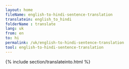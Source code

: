 ```yaml
---
layout: home
fileName: english-to-hindi-sentence-translation
translatein: english_to_hindi
folderName : translate
lang: uk
from: en
to: hi
permalink: /uk/english-to-hindi-sentence-translation
tool: english-to-hindi-sentence-translation
---
```

{% include section/translateinto.html %}